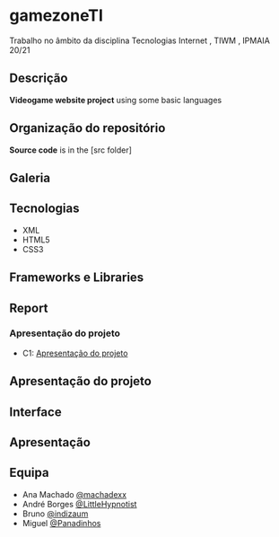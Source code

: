 # gamezoneTI
Trabalho no âmbito da disciplina Tecnologias Internet , TIWM , IPMAIA 20/21 

## Descrição 
**Videogame website project** using some basic languages

## Organização do repositório 
**Source code** is in the [src folder]

## Galeria


## Tecnologias
* XML
* HTML5
* CSS3

## Frameworks e Libraries


## Report

### Apresentação do projeto 
* C1: [Apresentação do projeto ](doc/c1.md)



## Apresentação do projeto


## Interface


## Apresentação


## Equipa

* Ana Machado [@machadexx](https://github.com/machadexx)
* André Borges [@LittleHypnotist](https://github.com/LittleHypnotist)
* Bruno [@indizaum](https://github.com/indizaum)
* Miguel [@Panadinhos](https://github.com/Panadinhos)
